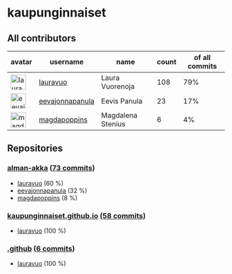 
# kaupunginnaiset

## All contributors

| avatar | username | name | count | of all commits |
|--------|----------|------|---------|---|
| <img src="https://avatars.githubusercontent.com/u/29113682?s=35&v=4" alt="lauravuo" width="35px" /> | [lauravuo](https://github.com/lauravuo) | Laura Vuorenoja | 108 | 79%
| <img src="https://avatars.githubusercontent.com/u/28345294?s=35&v=4" alt="eevajonnapanula" width="35px" /> | [eevajonnapanula](https://github.com/eevajonnapanula) | Eevis Panula | 23 | 17%
| <img src="https://avatars.githubusercontent.com/u/26743924?s=35&v=4" alt="magdapoppins" width="35px" /> | [magdapoppins](https://github.com/magdapoppins) | Magdalena Stenius | 6 | 4%

## Repositories

### [alman-akka](https://github.com/kaupunginnaiset/alman-akka) ([73 commits](https://github.com/kaupunginnaiset/alman-akka/graphs/contributors))

* [lauravuo](https://github.com/lauravuo) (60 %)
* [eevajonnapanula](https://github.com/eevajonnapanula) (32 %)
* [magdapoppins](https://github.com/magdapoppins) (8 %)
    
### [kaupunginnaiset.github.io](https://github.com/kaupunginnaiset/kaupunginnaiset.github.io) ([58 commits](https://github.com/kaupunginnaiset/kaupunginnaiset.github.io/graphs/contributors))

* [lauravuo](https://github.com/lauravuo) (100 %)
    
### [.github](https://github.com/kaupunginnaiset/.github) ([6 commits](https://github.com/kaupunginnaiset/.github/graphs/contributors))

* [lauravuo](https://github.com/lauravuo) (100 %)
    
    